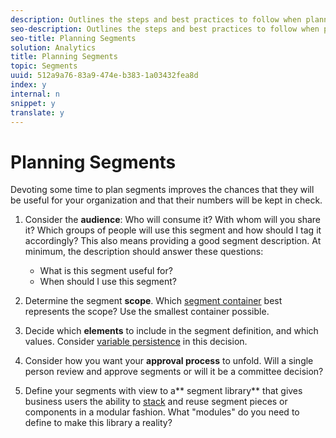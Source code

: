 ```yaml
---
description: Outlines the steps and best practices to follow when planning your segments.
seo-description: Outlines the steps and best practices to follow when planning your segments.
seo-title: Planning Segments
solution: Analytics
title: Planning Segments
topic: Segments
uuid: 512a9a76-83a9-474e-b383-1a03432fea8d
index: y
internal: n
snippet: y
translate: y
---
```


# Planning Segments

Devoting some time to plan segments improves the chances that they will be useful for your organization and that their numbers will be kept in check. 

1. Consider the **audience**: Who will consume it? With whom will you share it? Which groups of people will use this segment and how should I tag it accordingly? This also means providing a good segment description. At minimum, the description should answer these questions: 
    * What is this segment useful for?
    * When should I use this segment?

1. Determine the segment **scope**. Which [ segment container](../../c_segmentation_bucket/seg_overview.md#concept_82653C7E29FE49F5A4B5E5E93B0A6399) best represents the scope? Use the smallest container possible.
1. Decide which **elements** to include in the segment definition, and which values. Consider [ variable persistence](../../c_segmentation_bucket/seg_overview.md#concept_E579D72B1C644AE9A4C4EAF6B47A4DCB) in this decision.
1. Consider how you want your **approval process** to unfold. Will a single person review and approve segments or will it be a committee decision?
1. Define your segments with view to a** segment library** that gives business users the ability to [ stack](../../c_segmentation_bucket/seg_workflow/seg_build.md#concept_40C299B60B354E10B344702EA3138B34) and reuse segment pieces or components in a modular fashion. What "modules" do you need to define to make this library a reality?
